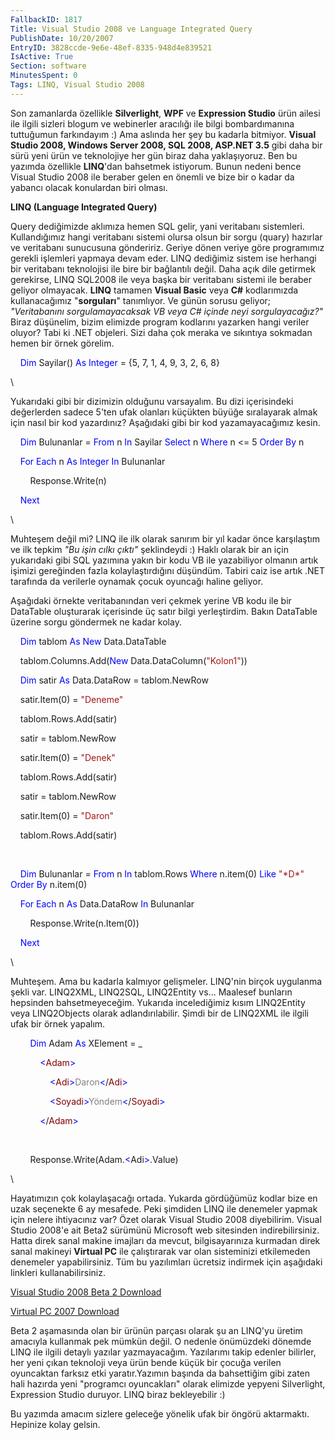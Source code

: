 ```yaml
---
FallbackID: 1817
Title: Visual Studio 2008 ve Language Integrated Query
PublishDate: 10/20/2007
EntryID: 3828ccde-9e6e-48ef-8335-948d4e839521
IsActive: True
Section: software
MinutesSpent: 0
Tags: LINQ, Visual Studio 2008
---
```

Son zamanlarda özellikle **Silverlight**, **WPF** ve **Expression
Studio** ürün ailesi ile ilgili sizleri blogum ve webinerler aracılığı
ile bilgi bombardımanına tuttuğumun farkındayım :) Ama aslında her şey
bu kadarla bitmiyor. **Visual Studio 2008, Windows Server 2008, SQL
2008, ASP.NET 3.5** gibi daha bir sürü yeni ürün ve teknolojiye her gün
biraz daha yaklaşıyoruz. Ben bu yazımda özellikle **LINQ**'dan bahsetmek
istiyorum. Bunun nedeni bence Visual Studio 2008 ile beraber gelen en
önemli ve bize bir o kadar da yabancı olacak konulardan biri olması.

**LINQ (Language Integrated Query)**

Query dediğimizde aklımıza hemen SQL gelir, yani veritabanı sistemleri.
Kullandığımız hangi veritabanı sistemi olursa olsun bir sorgu (quary)
hazırlar ve veritabanı sunucusuna göndeririz. Geriye dönen veriye göre
programımız gerekli işlemleri yapmaya devam eder. LINQ dediğimiz sistem
ise herhangi bir veritabanı teknolojisi ile bire bir bağlantılı değil.
Daha açık dile getirmek gerekirse, LINQ SQL2008 ile veya başka bir
veritabanı sistemi ile beraber geliyor olmayacak. **LINQ** tamamen
**Visual Basic** veya **C\#** kodlarımızda kullanacağımız
"**sorguları**" tanımlıyor. Ve günün sorusu geliyor; *"Veritabanını
sorgulamayacaksak VB veya C\# içinde neyi sorgulayacağız?"* Biraz
düşünelim, bizim elimizde program kodlarını yazarken hangi veriler
oluyor? Tabi ki .NET objeleri. Sizi daha çok meraka ve sıkıntıya
sokmadan hemen bir örnek görelim.

    <span style="color: blue;">Dim</span> Sayilar() <span
style="color: blue;">As</span> <span style="color: blue;">Integer</span>
= {5, 7, 1, 4, 9, 3, 2, 6, 8}

\

Yukarıdaki gibi bir dizimizin olduğunu varsayalım. Bu dizi içerisindeki
değerlerden sadece 5'ten ufak olanları küçükten büyüğe sıralayarak almak
için nasıl bir kod yazardınız? Aşağıdaki gibi bir kod yazamayacağımız
kesin.

    <span style="color: blue;">Dim</span> Bulunanlar = <span
style="color: blue;">From</span> n <span style="color: blue;">In</span>
Sayilar <span style="color: blue;">Select</span> n <span
style="color: blue;"> Where</span> n \<= 5 <span
style="color: blue;">Order By</span> n

    <span style="color: blue;">For</span> <span
style="color: blue;">Each</span> n <span style="color: blue;">As</span>
<span style="color: blue;">Integer</span> <span
style="color: blue;">In</span> Bulunanlar

        Response.Write(n)

    <span style="color: blue;">Next</span>

\

Muhteşem değil mi? LINQ ile ilk olarak sanırım bir yıl kadar önce
karşılaştım ve ilk tepkim *"Bu işin cılkı çıktı"* şeklindeydi :) Haklı
olarak bir an için yukarıdaki gibi SQL yazımına yakın bir kodu VB ile
yazabiliyor olmanın artık işimizi gereğinden fazla kolaylaştırdığını
düşündüm. Tabiri caiz ise artık .NET tarafında da verilerle oynamak
çocuk oyuncağı haline geliyor.

Aşağıdaki örnekte veritabanından veri çekmek yerine VB kodu ile bir
DataTable oluşturarak içerisinde üç satır bilgi yerleştirdim. Bakın
DataTable üzerine sorgu göndermek ne kadar kolay.

    <span style="color: blue;">Dim</span> tablom <span
style="color: blue;">As</span> <span style="color: blue;">New</span>
Data.DataTable

    tablom.Columns.Add(<span style="color: blue;">New</span>
Data.DataColumn(<span style="color: #a31515;">"Kolon1"</span>))

    <span style="color: blue;">Dim</span> satir <span
style="color: blue;">As</span> Data.DataRow = tablom.NewRow

    satir.Item(0) = <span style="color: #a31515;">"Deneme"</span>

    tablom.Rows.Add(satir)

    satir = tablom.NewRow

    satir.Item(0) = <span style="color: #a31515;">"Denek"</span>

    tablom.Rows.Add(satir)

    satir = tablom.NewRow

    satir.Item(0) = <span style="color: #a31515;">"Daron"</span>

    tablom.Rows.Add(satir)

 

    <span style="color: blue;">Dim</span> Bulunanlar = <span
style="color: blue;">From</span> n <span style="color: blue;">In</span>
tablom.Rows <span style="color: blue;">Where</span> n.item(0) <span
style="color: blue;">Like</span> <span
style="color: #a31515;">"\*D\*"</span> <span style="color: blue;">Order
By</span> n.item(0)

    <span style="color: blue;">For</span> <span
style="color: blue;">Each</span> n <span style="color: blue;">As</span>
Data.DataRow <span style="color: blue;">In</span> Bulunanlar

        Response.Write(n.Item(0))

    <span style="color: blue;">Next</span>

\

Muhteşem. Ama bu kadarla kalmıyor gelişmeler. LINQ'nin birçok uygulanma
şekli var. LINQ2XML, LINQ2SQL, LINQ2Entity vs... Maalesef bunların
hepsinden bahsetmeyeceğim. Yukarıda incelediğimiz kısım LINQ2Entity veya
LINQ2Objects olarak adlandırılabilir. Şimdi bir de LINQ2XML ile ilgili
ufak bir örnek yapalım.

        <span style="color: blue;">Dim</span> Adam <span
style="color: blue;">As</span> XElement = \_

            <span style="color: blue;">\<</span><span
style="color:maroon;">Adam</span><span style="color: blue;">\></span>

                <span style="color: blue;">\<</span><span
style="color:maroon;">Adi</span><span
style="color: blue;">\></span><span
style="color: gray;">Daron</span><span
style="color: blue;">\<</span>/<span
style="color:maroon;">Adi</span><span style="color: blue;">\></span>

                <span style="color: blue;">\<</span><span
style="color:maroon;">Soyadi</span><span
style="color: blue;">\></span><span
style="color: gray;">Yöndem</span><span
style="color: blue;">\<</span>/<span
style="color:maroon;">Soyadi</span><span style="color: blue;">\></span>

            <span style="color: blue;">\<</span>/<span
style="color:maroon;">Adam</span><span style="color: blue;">\></span>

 

        Response.Write(Adam.<span style="color: blue;">\<</span>Adi<span
style="color: blue;">\></span>.Value)

\

Hayatımızın çok kolaylaşacağı ortada. Yukarda gördüğümüz kodlar bize en
uzak seçenekte 6 ay mesafede. Peki şimdiden LINQ ile denemeler yapmak
için nelere ihtiyacınız var? Özet olarak Visual Studio 2008 diyebilirim.
Visual Studio 2008'e ait Beta2 sürümünü Microsoft web sitesinden
indirebilirsiniz. Hatta direk sanal makine imajları da mevcut,
bilgisayarınıza kurmadan direk sanal makineyi **Virtual PC** ile
çalıştırarak var olan sisteminizi etkilemeden denemeler yapabilirsiniz.
Tüm bu yazılımları ücretsiz indirmek için aşağıdaki linkleri
kullanabilirsiniz.

[Visual Studio 2008 Beta 2
Download](http://www.microsoft.com/downloads/details.aspx?FamilyId=B98A61BA-99B0-40B7-AB6E-5386A2B94217&displaylang=en)

[Virtual PC 2007
Download](http://www.microsoft.com/downloads/details.aspx?FamilyId=04D26402-3199-48A3-AFA2-2DC0B40A73B6&displaylang=en)

Beta 2 aşamasında olan bir ürünün parçası olarak şu an LINQ'yu üretim
amacıyla kullanmak pek mümkün değil. O nedenle önümüzdeki dönemde LINQ
ile ilgili detaylı yazılar yazmayacağım. Yazılarımı takip edenler
bilirler, her yeni çıkan teknoloji veya ürün bende küçük bir çocuğa
verilen oyuncaktan farksız etki yaratır.Yazımın başında da bahsettiğim
gibi zaten hali hazırda yeni "programcı oyuncakları" olarak elimizde
yepyeni Silverlight, Expression Studio duruyor. LINQ biraz bekleyebilir
:) 

Bu yazımda amacım sizlere geleceğe yönelik ufak bir öngörü aktarmaktı.
Hepinize kolay gelsin.


